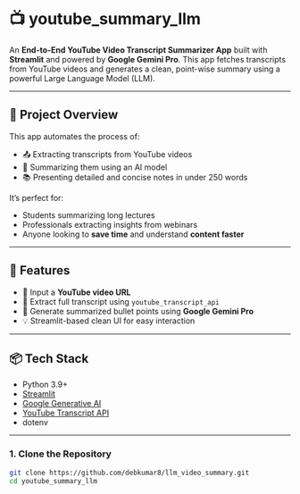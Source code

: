 # 📺 youtube_summary_llm

An **End-to-End YouTube Video Transcript Summarizer App** built with **Streamlit** and powered by **Google Gemini Pro**. This app fetches transcripts from YouTube videos and generates a clean, point-wise summary using a powerful Large Language Model (LLM).

---

## 🧠 Project Overview

This app automates the process of:
- 📤 Extracting transcripts from YouTube videos
- 📝 Summarizing them using an AI model
- 📚 Presenting detailed and concise notes in under 250 words

It’s perfect for:
- Students summarizing long lectures
- Professionals extracting insights from webinars
- Anyone looking to **save time** and understand **content faster**

---

## 🚀 Features

- 🎥 Input a **YouTube video URL**
- 📄 Extract full transcript using `youtube_transcript_api`
- 🧠 Generate summarized bullet points using **Google Gemini Pro**
- 💡 Streamlit-based clean UI for easy interaction

---

## 📦 Tech Stack

- Python 3.9+
- [Streamlit](https://streamlit.io/)
- [Google Generative AI](https://ai.google.dev/)
- [YouTube Transcript API](https://pypi.org/project/youtube-transcript-api/)
- dotenv

---



### 1. Clone the Repository

```bash
git clone https://github.com/debkumar8/llm_video_summary.git
cd youtube_summary_llm
